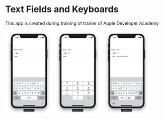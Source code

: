 # Text Fields and Keyboards

This app is created during training of trainer of Apple Developer Academy

<img src="screenshots/01.png" width="30%"> <img src="screenshots/02.png" width="30%"> <img src="screenshots/03.png" width="30%">
